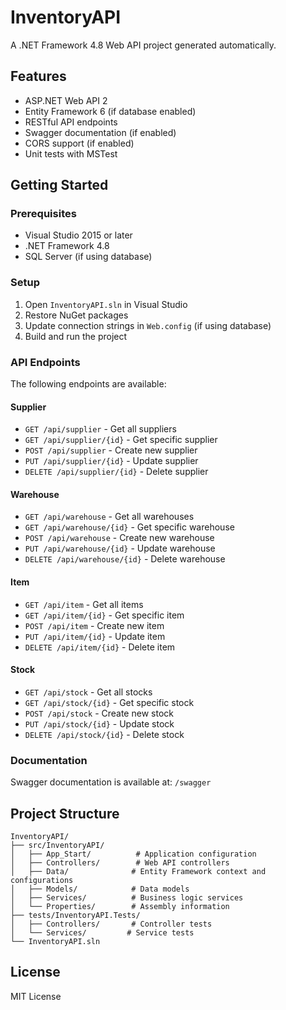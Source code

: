 # InventoryAPI

A .NET Framework 4.8 Web API project generated automatically.

## Features

- ASP.NET Web API 2
- Entity Framework 6 (if database enabled)
- RESTful API endpoints
- Swagger documentation (if enabled)
- CORS support (if enabled)
- Unit tests with MSTest

## Getting Started

### Prerequisites

- Visual Studio 2015 or later
- .NET Framework 4.8
- SQL Server (if using database)

### Setup

1. Open `InventoryAPI.sln` in Visual Studio
2. Restore NuGet packages
3. Update connection strings in `Web.config` (if using database)
4. Build and run the project

### API Endpoints

The following endpoints are available:

#### Supplier
- `GET /api/supplier` - Get all suppliers
- `GET /api/supplier/{id}` - Get specific supplier
- `POST /api/supplier` - Create new supplier
- `PUT /api/supplier/{id}` - Update supplier
- `DELETE /api/supplier/{id}` - Delete supplier

#### Warehouse
- `GET /api/warehouse` - Get all warehouses
- `GET /api/warehouse/{id}` - Get specific warehouse
- `POST /api/warehouse` - Create new warehouse
- `PUT /api/warehouse/{id}` - Update warehouse
- `DELETE /api/warehouse/{id}` - Delete warehouse

#### Item
- `GET /api/item` - Get all items
- `GET /api/item/{id}` - Get specific item
- `POST /api/item` - Create new item
- `PUT /api/item/{id}` - Update item
- `DELETE /api/item/{id}` - Delete item

#### Stock
- `GET /api/stock` - Get all stocks
- `GET /api/stock/{id}` - Get specific stock
- `POST /api/stock` - Create new stock
- `PUT /api/stock/{id}` - Update stock
- `DELETE /api/stock/{id}` - Delete stock

### Documentation

Swagger documentation is available at: `/swagger`

## Project Structure

```
InventoryAPI/
├── src/InventoryAPI/
│   ├── App_Start/          # Application configuration
│   ├── Controllers/        # Web API controllers
│   ├── Data/              # Entity Framework context and configurations
│   ├── Models/            # Data models
│   ├── Services/          # Business logic services
│   └── Properties/        # Assembly information
├── tests/InventoryAPI.Tests/
│   ├── Controllers/       # Controller tests
│   └── Services/         # Service tests
└── InventoryAPI.sln
```

## License

MIT License
